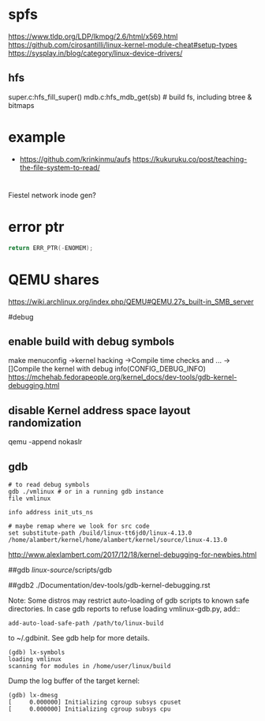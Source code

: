 # spfs

https://www.tldp.org/LDP/lkmpg/2.6/html/x569.html
https://github.com/cirosantilli/linux-kernel-module-cheat#setup-types
https://sysplay.in/blog/category/linux-device-drivers/

## hfs
super.c:hfs_fill_super()
  mdb.c:hfs_mdb_get(sb) # build fs, including btree & bitmaps

# example
- https://github.com/krinkinmu/aufs
  https://kukuruku.co/post/teaching-the-file-system-to-read/


#
Fiestel network inode gen?

# error ptr
```c
return ERR_PTR(-ENOMEM);
```

# QEMU shares
https://wiki.archlinux.org/index.php/QEMU#QEMU.27s_built-in_SMB_server

#debug

## enable build with debug symbols
make menuconfig
  ->kernel hacking
  ->Compile time checks and ...
  ->[]Compile the kernel with debug info(CONFIG_DEBUG_INFO)
https://mchehab.fedorapeople.org/kernel_docs/dev-tools/gdb-kernel-debugging.html

## disable Kernel address space layout randomization
qemu -append nokaslr

## gdb
```gdb
# to read debug symbols
gdb ./vmlinux # or in a running gdb instance
file vmlinux

info address init_uts_ns

# maybe remap where we look for src code
set substitute-path /build/linux-tt6jd0/linux-4.13.0 /home/alambert/kernel/home/alambert/kernel/source/linux-4.13.0
```
http://www.alexlambert.com/2017/12/18/kernel-debugging-for-newbies.html

##gdb
*linux-source*/scripts/gdb

##gdb2
./Documentation/dev-tools/gdb-kernel-debugging.rst

Note: Some distros may restrict auto-loading of gdb scripts to known safe
directories. In case gdb reports to refuse loading vmlinux-gdb.py, add::

```
add-auto-load-safe-path /path/to/linux-build
```

to ~/.gdbinit. See gdb help for more details.

```
(gdb) lx-symbols
loading vmlinux
scanning for modules in /home/user/linux/build
```

Dump the log buffer of the target kernel:
```
(gdb) lx-dmesg
[     0.000000] Initializing cgroup subsys cpuset
[     0.000000] Initializing cgroup subsys cpu
```

